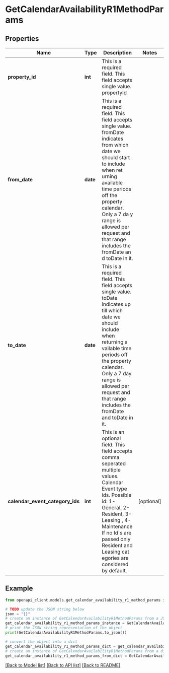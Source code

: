 # GetCalendarAvailabilityR1MethodParams


## Properties

Name | Type | Description | Notes
------------ | ------------- | ------------- | -------------
**property_id** | **int** | This is a required field. This field accepts single value. propertyId | 
**from_date** | **date** | This is a required field. This field accepts single value. fromDate indicates from which date we should start to include when ret urning available time periods off the property calendar. Only a 7 da y range is allowed per request and that range includes the fromDate an d toDate in it. | 
**to_date** | **date** | This is a required field. This field accepts single value. toDate indicates up till which date we should include when returning a vailable time periods off the property calendar. Only a 7 day range is allowed per request and that range includes the fromDate and toDate in it. | 
**calendar_event_category_ids** | **int** | This is an optional field. This field accepts comma seperated multiple values. Calendar Event type ids. Possible id: 1-General, 2-Resident, 3-Leasing , 4-Maintenance If no Id&#x60;s are passed only Resident and Leasing cat egories are considered by default. | [optional] 

## Example

```python
from openapi_client.models.get_calendar_availability_r1_method_params import GetCalendarAvailabilityR1MethodParams

# TODO update the JSON string below
json = "{}"
# create an instance of GetCalendarAvailabilityR1MethodParams from a JSON string
get_calendar_availability_r1_method_params_instance = GetCalendarAvailabilityR1MethodParams.from_json(json)
# print the JSON string representation of the object
print(GetCalendarAvailabilityR1MethodParams.to_json())

# convert the object into a dict
get_calendar_availability_r1_method_params_dict = get_calendar_availability_r1_method_params_instance.to_dict()
# create an instance of GetCalendarAvailabilityR1MethodParams from a dict
get_calendar_availability_r1_method_params_from_dict = GetCalendarAvailabilityR1MethodParams.from_dict(get_calendar_availability_r1_method_params_dict)
```
[[Back to Model list]](../README.md#documentation-for-models) [[Back to API list]](../README.md#documentation-for-api-endpoints) [[Back to README]](../README.md)


